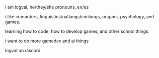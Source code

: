 i am logval, he/they/she pronouns, en/es

i like computers, linguistics/natlangs/conlangs, origami, psychology, and games.

learning how to code, how to develop games, and other school things.

i want to do more gamedev and ai things

logval on discord
